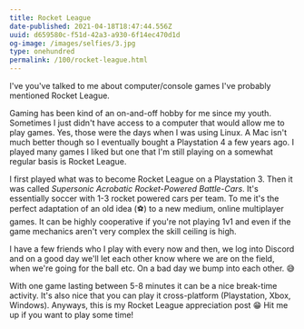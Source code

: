 ```yaml
---
title: Rocket League
date-published: 2021-04-18T18:47:44.556Z
uuid: d659580c-f51d-42a3-a930-6f14ec470d1d
og-image: /images/selfies/3.jpg
type: onehundred
permalink: /100/rocket-league.html
---
```

I've you've talked to me about computer/console games I've probably mentioned Rocket League. 

Gaming has been kind of an on-and-off hobby for me since my youth. Sometimes I just didn't have access to a computer that would allow me to play games. Yes, those were the days when I was using Linux. A Mac isn't much better though so I eventually bought a Playstation 4 a few years ago. I played many games I liked but one that I'm still playing on a somewhat regular basis is Rocket League. 

I first played what was to become Rocket League on a Playstation 3. Then it was called *Supersonic Acrobatic Rocket-Powered Battle-Cars*. It's essentially soccer with 1-3 rocket powered cars per team. To me it's the perfect adaptation of an old idea (⚽️) to a new medium, online multiplayer games. It can be highly cooperative if you're not playing 1v1 and even if the game mechanics aren't very complex the skill ceiling is high.

I have a few friends who I play with every now and then, we log into Discord and on a good day we'll let each other know where we are on the field, when we're going for the ball etc. On a bad day we bump into each other. 😅

With one game lasting between 5-8 minutes it can be a nice break-time activity. It's also nice that you can play it cross-platform (Playstation, Xbox, Windows). Anyways, this is my Rocket League appreciation post 😁 Hit me up if you want to play some time!